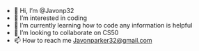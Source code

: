 - 👋 Hi, I’m @Javonp32
- 👀 I’m interested in coding 
- 🌱 I’m currently learning how to code any information is helpful 
- 💞️ I’m looking to collaborate on CS50
- 📫 How to reach me Javonparker32@gmail.com

<!---
Javonp32/Javonp32 is a ✨ special ✨ repository because its `README.md` (this file) appears on your GitHub profile.
You can click the Preview link to take a look at your changes.
--->

